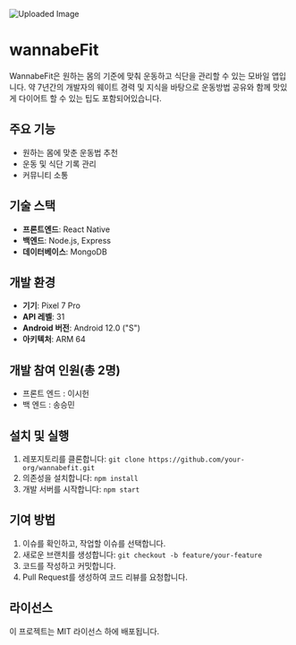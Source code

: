 ![Uploaded Image](https://github.com/user-attachments/assets/5523c5b6-2f01-43b3-afc8-b466a0c28f0c)

# wannabeFit
WannabeFit은 원하는 몸의 기준에 맞춰 운동하고 식단을 관리할 수 있는 모바일 앱입니다.
약 7년간의 개발자의 웨이트 경력 및 지식을 바탕으로 운동방법 공유와 함께 맛있게 다이어트 할 수 있는 팁도 포함되어있습니다.

## 주요 기능
- 원하는 몸에 맞춘 운동법 추천
- 운동 및 식단 기록 관리
- 커뮤니티 소통 

## 기술 스택
- **프론트엔드**: React Native
- **백엔드**: Node.js, Express
- **데이터베이스**: MongoDB

## 개발 환경
- **기기**: Pixel 7 Pro
- **API 레벨**: 31
- **Android 버전**: Android 12.0 ("S")
- **아키텍처**: ARM 64

## 개발 참여 인원(총 2명)
- 프론트 엔드 : 이시헌
- 백 엔드 : 송승민

## 설치 및 실행
1. 레포지토리를 클론합니다: `git clone https://github.com/your-org/wannabefit.git`
2. 의존성을 설치합니다: `npm install`
3. 개발 서버를 시작합니다: `npm start`

## 기여 방법
1. 이슈를 확인하고, 작업할 이슈를 선택합니다.
2. 새로운 브랜치를 생성합니다: `git checkout -b feature/your-feature`
3. 코드를 작성하고 커밋합니다.
4. Pull Request를 생성하여 코드 리뷰를 요청합니다.

## 라이선스
이 프로젝트는 MIT 라이선스 하에 배포됩니다.
